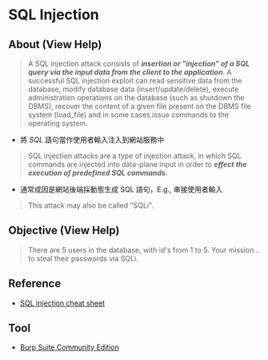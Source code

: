# SQL Injection

## About (View Help)

> A SQL injection attack consists of ***insertion or "injection" of a SQL query via the input data from the client to the application***. A successful SQL injection exploit can read sensitive data from the database, modify database data (insert/update/delete), execute administration operations on the database (such as shutdown the DBMS), recover the content of a given file present on the DBMS file system (load_file) and in some cases issue commands to the operating system.
- 將 *SQL* 語句當作使用者輸入注入到網站服務中
> SQL injection attacks are a type of injection attack, in which SQL commands are injected into data-plane input in order to ***effect the execution of predefined SQL commands***.
- 通常成因是網站後端採動態生成 SQL 語句，E.g., 串接使用者輸入
> This attack may also be called "SQLi".

## Objective (View Help)

> There are 5 users in the database, with id's from 1 to 5. Your mission... to steal their passwords via SQLi.

## Reference

- [SQL injection cheat sheet](https://portswigger.net/web-security/sql-injection/cheat-sheet)

## Tool

- [Burp Suite Community Edition](https://portswigger.net/burp/communitydownload)